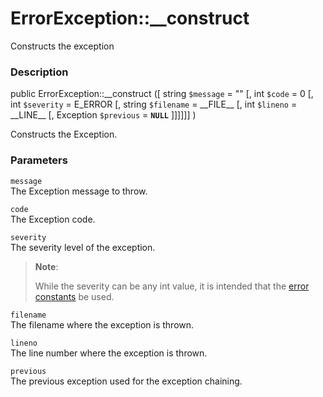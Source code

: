 ErrorException::\_\_construct
=============================

Constructs the exception

### Description

<span class="modifier">public</span> <span
class="methodname">ErrorException::\_\_construct</span> (\[ <span
class="methodparam"><span class="type">string</span> `$message`<span
class="initializer"> = ""</span></span> \[, <span
class="methodparam"><span class="type">int</span> `$code`<span
class="initializer"> = 0</span></span> \[, <span
class="methodparam"><span class="type">int</span> `$severity`<span
class="initializer"> = E\_ERROR</span></span> \[, <span
class="methodparam"><span class="type">string</span> `$filename`<span
class="initializer"> = \_\_FILE\_\_</span></span> \[, <span
class="methodparam"><span class="type">int</span> `$lineno`<span
class="initializer"> = \_\_LINE\_\_</span></span> \[, <span
class="methodparam"><span class="type">Exception</span> `$previous`<span
class="initializer"> = **`NULL`**</span></span> \]\]\]\]\]\] )

Constructs the Exception.

### Parameters

`message`  
The Exception message to throw.

`code`  
The Exception code.

`severity`  
The severity level of the exception.

> **Note**:
>
> While the severity can be any <span class="type">int</span> value, it
> is intended that the
> <a href="/errorfunc/constants.html" class="link">error constants</a>
> be used.

`filename`  
The filename where the exception is thrown.

`lineno`  
The line number where the exception is thrown.

`previous`  
The previous exception used for the exception chaining.
